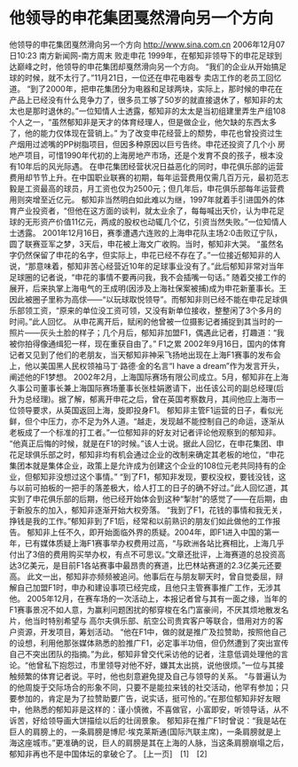 # 他领导的申花集团戛然滑向另一个方向

他领导的申花集团戛然滑向另一个方向
http://www.sina.com.cn 2006年12月07日10:23 南方新闻网-南方周末
败走申花
1999年，在郁知非领导下的申花足球到达巅峰之时，他领导的申花集团却戛然滑向另一个方向。
“我们的企业从开始搞足球的时候，就不太行了。”11月21日，一位还在申花电器专
卖店工作的老员工回忆道。
“到了2000年，把申花集团分为电器和足球两块，实际上，那时候的申花在产品上已经没有什么竞争力了，很多员工够了50岁的就直接退休了，郁知非的太太也是那时退休的。”一位知情人士透露，郁知非的太太是当初组建里弄生产组108个人之一，“虽然郁知非是天才的体育经理人，但是做企业，他欠缺的东西太多了，他的能力仅体现在营销上。”
为了改变申花经营上的颓势，申花也曾投资过生产烟用过滤嘴的PP树脂项目，但因多种原因以巨亏告终。申花还投资了几个小
房地产项目，可惜1990年代初的上海房地产市场，还是个发育不良的孩子，根本没有10年后的风光际遇。
在申花集团经营状况日益恶化的同时，申花俱乐部的运营费用却节节上升。在中国职业联赛的初期，每年运营费用仅需几百万元，最初范志毅是工资最高的球员，月工资也仅为2500元；但几年后，申花俱乐部每年运营费用则突增至近亿元。
郁知非当然明白如此难以为继，1997年就着手引进国外的体育产业投资者，“但他在这方面的谈判，就太业余了，每每喊出天价，认为申花足球的无形资产价值11亿元，两成的股权也动辄几个亿，引资当然失败。”一位知情人士透露。
2001年12月16日，赛季遭遇六连败的上海申花队主场2∶0击败辽宁队，圆了联赛亚军之梦，3天后，申花被上海文广收购。当时，郁知非大哭。
“虽然名字仍然保留了申花的名字，但实际上，申花已经不存在了。”一位接近郁知非的人说，“那意味着，郁知非苦心经营近10年的足球事业没有了。”此后郁知非常对当年足球圈的记者说，“申花的事情不要再问我，我不会插嘴一句话。”
随着交接工作的展开，后来执掌上海电气的王成明(因涉及上海社保案被捕)成为申花新董事长。王因此被圈子里称为高俅——“以玩球取悦领导”。而郁知非则已经不能在申花足球俱乐部领工资，“原来的单位没工资可领，又没有新单位接收，整整闲了3个多月的时间。”此人回忆。
从申花离开后，赋闲的他曾被一位摄影记者捕捉到其当时的一照片——灰头土脸的样子；几个月后，郁知非加盟F1，偶遇此记者，打趣道：“我被你拍得像通缉犯一样，现在重获自由了。”
F1之累
2002年9月16日，国内的体育记者又见到了他们的老朋友，当天郁知非神采飞扬地出现在上海F1赛事的发布会上，他以美国黑人民权领袖马丁·路德·金的名言“I have a dream”作为发言开头，阐述他的F1梦想。
2002年2月，上海国际赛场有限公司成立。5月，郁知非在上海久事公司董事长兼上海国际赛场董事长张桂娟邀请下，出任该公司的副总经理(后升为总经理)。据了解，郁离开申花之后，曾在英国考察数月，其间他应上海市一位领导要求，从英国返回上海，旋即投身F1。
郁知非主管F1运营的日子，看似光鲜，但个中压力，亦不足为外人道。“越走，发现越不能控制自己的命运，逐渐从老板成了一个标准的打工者。”一位郁知非的好友对记者评论他观察到的郁知非。
“他真正后悔的时候，就是在F1的时候。”该人士说。据此人回忆，在申花集团、申花足球俱乐部之时，郁知非均有机会通过企业的改制来确定其老板的地位，“申花集团本就是集体企业，政策上是允许成为创建这个企业的108位元老共同持有的企业，但郁知非没想过这个事情。”
“到了F1，郁知非发现，要权没权，要钱没钱，这与以前可拍板的一把手的落差极大，给人打工的日子的确不好过。”此人回忆道，其实到了申花俱乐部的后期，他已经开始体会到这种“掣肘”的感觉了——在后期，由于新股东的加入，郁知非逐渐开始大权旁落。
“我到了F1，花钱的事情和我无关，挣钱是我的工作。”郁知非到了F1后，经常和以前熟识的朋友们如此做他的工作报告。
郁知非上任不久，即开始面临外界的质疑。2004年，即F1进入中国的第一年，已有媒体质疑上海F1赛事举办权费用过高，“与欧洲各站比赛相比，上海几乎付出了3倍的费用购买举办权，有点不可思议。”文章还批评，上海赛道的总投资高达3亿美元，是目前F1各站赛事中最昂贵的赛道，比巴林站赛道的2.3亿美元还要高。
此文一出，郁知非亦频频被追问。他事后在与朋友聊天时，曾自觉委屈，辩解自己加盟F1时，申办和建设事项已经完成，且他只主管赛事推广工作，无涉其他。
2005年12月，在赛车场的一次活动上，本报记者曾与其有一面之缘，当年的F1赛事景况不如人意，为赢利问题困扰的郁穿梭在名门富豪间，不厌其烦地散发名片，他当时特别希望与
高尔夫俱乐部、航空公司贵宾客户等联合，借用对方的客户资源，开发项目，筹划活动。
“他在F1中，做的就是推广及拉赞助，按照他自己的设想，利用他那张媒体熟悉的脸推广F1，必定事半功倍，但仍然遭到了突出宣传自己不突出团队的指摘。”为此，郁知非曾交代采访他的记者，注意低调处理他的言论。“他曾私下抱怨过，市里领导对他不好，嫌其太出挑，说他很烦。”一位与其接触频繁的体育记者说。平时，他也刻意避免提及自己与领导的关系。
“与普遍认为的他周旋于交际场合的形象不同，只要不是能拉来钱的社交活动，他罕有参加；只要参加的，肯定是为了拉赞助要广告，说实话，挺可怜的。”在那位郁知非好友眼中，他熟悉的郁知非是这样的：谨小慎微，不喜做官，小富即安，听领导话，从不诉苦，好给领导画大饼描绘以后的壮阔景象。
郁知非在推广F1时曾说：“我是站在巨人的肩膀上的，一条肩膀是博尼·埃克莱斯通(国际汽联主席)，一条肩膀就是上海这座城市。”更准确的说，巨人的肩膀是其在上海的人脉，当这条肩膀崩塌之后，郁知非再也不是中国体坛的拿破仑了。
[上一页]　[1]　[2]

